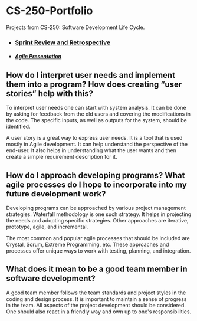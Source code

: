 # CS-250-Portfolio

Projects from CS-250: Software Development Life Cycle.

- ### [Sprint Review and Retrospective](https://github.com/kennedy-u/CS-250-Portfolio/blob/master/Final%20Sprint%20Review%20and%20Retrospective.pdf)
- ##### [Agile Presentation](https://github.com/kennedy-u/CS-250-Portfolio/blob/master/Agile_Presentation.pdf)

## How do I interpret user needs and implement them into a program? How does creating “user stories” help with this?

To interpret user needs one can start with system analysis. It can be done by asking for feedback from the old users and covering the modifications in the code. The specific inputs, as well as outputs for the system, should be identified.

A user story is a great way to express user needs. It is a tool that is used mostly in Agile development. It can help understand the perspective of the end-user. It also helps in understanding what the user wants and then create a simple requirement description for it.

## How do I approach developing programs? What agile processes do I hope to incorporate into my future development work?

Developing programs can be approached by various project management strategies. Waterfall methodology is one such strategy. It helps in projecting the needs and adopting specific strategies. Other approaches are iterative, prototype, agile, and incremental.

The most common and popular agile processes that should be included are Crystal, Scrum, Extreme Programming, etc. These approaches and processes offer unique ways to work with testing, planning, and integration.

## What does it mean to be a good team member in software development?

A good team member follows the team standards and project styles in the coding and design process. It is important to maintain a sense of progress in the team. All aspects of the project development should be considered. One should also react in a friendly way and own up to one's responsibilities.
